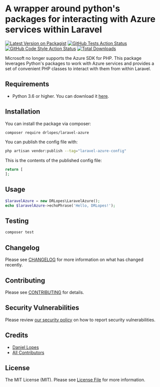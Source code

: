 # A wrapper around python's packages for interacting with Azure services within Laravel

[![Latest Version on Packagist](https://img.shields.io/packagist/v/drlopes/laravel-azure.svg?style=flat-square)](https://packagist.org/packages/drlopes/laravel-azure)
[![GitHub Tests Action Status](https://img.shields.io/github/actions/workflow/status/drlopes/laravel-azure/run-tests.yml?branch=main&label=tests&style=flat-square)](https://github.com/drlopes/laravel-azure/actions?query=workflow%3Arun-tests+branch%3Amain)
[![GitHub Code Style Action Status](https://img.shields.io/github/actions/workflow/status/drlopes/laravel-azure/fix-php-code-style-issues.yml?branch=main&label=code%20style&style=flat-square)](https://github.com/drlopes/laravel-azure/actions?query=workflow%3A"Fix+PHP+code+style+issues"+branch%3Amain)
[![Total Downloads](https://img.shields.io/packagist/dt/drlopes/laravel-azure.svg?style=flat-square)](https://packagist.org/packages/drlopes/laravel-azure)

Microsoft no longer supports the Azure SDK for PHP. This package leverages Python's packages to work with Azure services and provides a set of convenient PHP classes to interact with them from within Laravel.

## Requirements

- Python 3.6 or higher. You can download it [here](https://www.python.org/downloads/).

## Installation

You can install the package via composer:

```bash
composer require drlopes/laravel-azure
```

You can publish the config file with:

```bash
php artisan vendor:publish --tag="laravel-azure-config"
```

This is the contents of the published config file:

```php
return [
];
```

## Usage

```php
$laravelAzure = new DRLopes\LaravelAzure();
echo $laravelAzure->echoPhrase('Hello, DRLopes!');
```

## Testing

```bash
composer test
```

## Changelog

Please see [CHANGELOG](CHANGELOG.md) for more information on what has changed recently.

## Contributing

Please see [CONTRIBUTING](CONTRIBUTING.md) for details.

## Security Vulnerabilities

Please review [our security policy](../../security/policy) on how to report security vulnerabilities.

## Credits

- [Daniel Lopes](https://github.com/drlopes)
- [All Contributors](../../contributors)

## License

The MIT License (MIT). Please see [License File](LICENSE.md) for more information.

